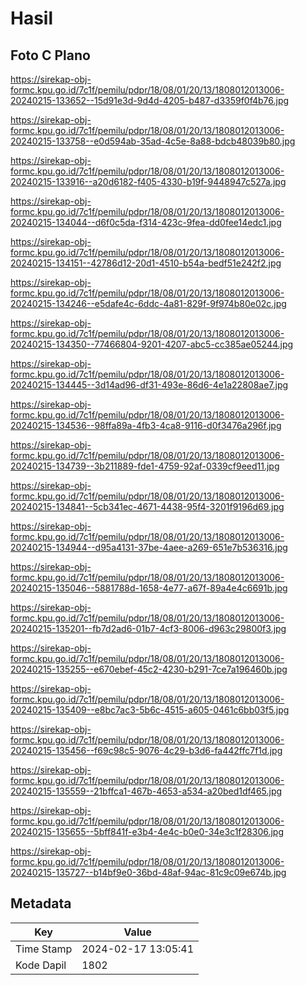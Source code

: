 # Hasil

## Foto C Plano

https://sirekap-obj-formc.kpu.go.id/7c1f/pemilu/pdpr/18/08/01/20/13/1808012013006-20240215-133652--15d91e3d-9d4d-4205-b487-d3359f0f4b76.jpg

https://sirekap-obj-formc.kpu.go.id/7c1f/pemilu/pdpr/18/08/01/20/13/1808012013006-20240215-133758--e0d594ab-35ad-4c5e-8a88-bdcb48039b80.jpg

https://sirekap-obj-formc.kpu.go.id/7c1f/pemilu/pdpr/18/08/01/20/13/1808012013006-20240215-133916--a20d6182-f405-4330-b19f-9448947c527a.jpg

https://sirekap-obj-formc.kpu.go.id/7c1f/pemilu/pdpr/18/08/01/20/13/1808012013006-20240215-134044--d6f0c5da-f314-423c-9fea-dd0fee14edc1.jpg

https://sirekap-obj-formc.kpu.go.id/7c1f/pemilu/pdpr/18/08/01/20/13/1808012013006-20240215-134151--42786d12-20d1-4510-b54a-bedf51e242f2.jpg

https://sirekap-obj-formc.kpu.go.id/7c1f/pemilu/pdpr/18/08/01/20/13/1808012013006-20240215-134246--e5dafe4c-6ddc-4a81-829f-9f974b80e02c.jpg

https://sirekap-obj-formc.kpu.go.id/7c1f/pemilu/pdpr/18/08/01/20/13/1808012013006-20240215-134350--77466804-9201-4207-abc5-cc385ae05244.jpg

https://sirekap-obj-formc.kpu.go.id/7c1f/pemilu/pdpr/18/08/01/20/13/1808012013006-20240215-134445--3d14ad96-df31-493e-86d6-4e1a22808ae7.jpg

https://sirekap-obj-formc.kpu.go.id/7c1f/pemilu/pdpr/18/08/01/20/13/1808012013006-20240215-134536--98ffa89a-4fb3-4ca8-9116-d0f3476a296f.jpg

https://sirekap-obj-formc.kpu.go.id/7c1f/pemilu/pdpr/18/08/01/20/13/1808012013006-20240215-134739--3b211889-fde1-4759-92af-0339cf9eed11.jpg

https://sirekap-obj-formc.kpu.go.id/7c1f/pemilu/pdpr/18/08/01/20/13/1808012013006-20240215-134841--5cb341ec-4671-4438-95f4-3201f9196d69.jpg

https://sirekap-obj-formc.kpu.go.id/7c1f/pemilu/pdpr/18/08/01/20/13/1808012013006-20240215-134944--d95a4131-37be-4aee-a269-651e7b536316.jpg

https://sirekap-obj-formc.kpu.go.id/7c1f/pemilu/pdpr/18/08/01/20/13/1808012013006-20240215-135046--5881788d-1658-4e77-a67f-89a4e4c6691b.jpg

https://sirekap-obj-formc.kpu.go.id/7c1f/pemilu/pdpr/18/08/01/20/13/1808012013006-20240215-135201--fb7d2ad6-01b7-4cf3-8006-d963c29800f3.jpg

https://sirekap-obj-formc.kpu.go.id/7c1f/pemilu/pdpr/18/08/01/20/13/1808012013006-20240215-135255--e670ebef-45c2-4230-b291-7ce7a196460b.jpg

https://sirekap-obj-formc.kpu.go.id/7c1f/pemilu/pdpr/18/08/01/20/13/1808012013006-20240215-135409--e8bc7ac3-5b6c-4515-a605-0461c6bb03f5.jpg

https://sirekap-obj-formc.kpu.go.id/7c1f/pemilu/pdpr/18/08/01/20/13/1808012013006-20240215-135456--f69c98c5-9076-4c29-b3d6-fa442ffc7f1d.jpg

https://sirekap-obj-formc.kpu.go.id/7c1f/pemilu/pdpr/18/08/01/20/13/1808012013006-20240215-135559--21bffca1-467b-4653-a534-a20bed1df465.jpg

https://sirekap-obj-formc.kpu.go.id/7c1f/pemilu/pdpr/18/08/01/20/13/1808012013006-20240215-135655--5bff841f-e3b4-4e4c-b0e0-34e3c1f28306.jpg

https://sirekap-obj-formc.kpu.go.id/7c1f/pemilu/pdpr/18/08/01/20/13/1808012013006-20240215-135727--b14bf9e0-36bd-48af-94ac-81c9c09e674b.jpg


## Metadata

| Key        | Value               |
| ---------- | ------------------- |
| Time Stamp | 2024-02-17 13:05:41 |
| Kode Dapil | 1802                |



